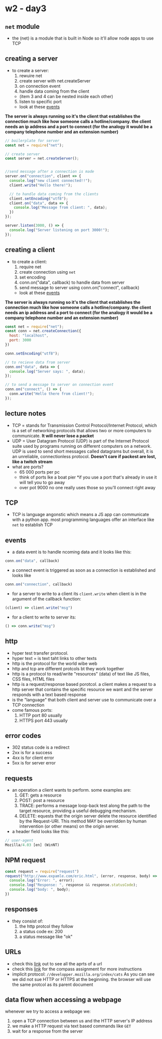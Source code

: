 # w2 - day3
## `net` module
* the (net) is a module that is built in Node so it'll allow node apps to use TCP

## creating a server
* to create a server:
  1. rewuire net
  2. create server with net.createServer
  3. on connection event
  4. handle data coming from the client
  * (item 3 and 4 can be nested inside each other)
  5. listen to specific port
  * look at these [events](#events)
  
<strong>The server is always running so it's the client that establishes the connection much like how someone calls a hotline/company. the client needs an ip address and a port to connect (for the analogy it would be a company telephone number and an extension number)</strong>
``` javascript
// boilerplate for server
const net = require("net");

// create server
const server = net.createServer();


//send message after a connection is made
server.on("connection", client => {
  console.log("new client connected!!");
  client.write("Hello there!");

  // to handle data coming from the clients
  client.setEncoding("utf8");
  client.on("data", data => {
    console.log("Message from client: ", data);
  })
});

server.listen(3000, () => {
  console.log("Server listening on port 3000!");
});
```

## creating a client
* to create a client:
  1. require net
  2. create connection using `net`
  3. set encoding
  4. conn.on("data", callback) to handle data from server
  5. send message to server using conn.on("connect", callback)
  * look at these [events](#events)


<strong>The server is always running so it's the client that establishes the connection much like how someone calls a hotline/company. the client needs an ip address and a port to connect (for the analogy it would be a company telephone number and an extension number)</strong>
  ``` javascript
  const net = require("net");
  const conn = net.createConnection({
    host: "localhost",
    port: 3000
  })

  conn.setEncoding("utf8");

  // to recieve data from server
  conn.on("data", data => {
    console.log("Server says: ", data);
  });

  // to send a message to server on connection event
  conn.on("connect", () => {
    conn.write("Hello there from client!");
  });

  ```

## lecture notes
* TCP = stands for Transmission Control Protocol/Internet Protocol, which is a set of networking protocols that allows two or more computers to communicate. <strong>It will never lose a packet</strong>
* UDP = User Datagram Protocol (UDP) is part of the Internet Protocol suite used by programs running on different computers on a network. UDP is used to send short messages called datagrams but overall, it is an unreliable, connectionless protocol. <strong>Doesn't care if packest are lost, like a twitch stream</strong>
* what are ports?
  * 65 000 ports per pc
  * think of ports lke a boat pier
  *if you use a port that's already in use it will tell you to go away
  * over pot 9000 no one really uses those so you'll connect right away


## TCP
* TCP is language angonstic which means a JS app can communicate with a python app. most programming languages offer an interface like `net` to establish TCP

## events
* a data event is to handle ncoming data and it looks like this:
``` javascript
conn.on("data", callback)
```
* a connect event is triggered as soon as a connection is established and looks like
``` javascript
conn.on("connection", callback)
```

* for a server to write to a client its `client.write` when client is in the argument of the callback function:
``` javascript
(client) => client.write("msg")
```

* for a client to write to server its:
``` javascript
() => conn.write("msg")
```

## http
* hyper test transfer protocol.
* hyper text = is text taht links to other texts
* http is the protocol for the world wibe web
* http and tcp are different protcols bt they work together
* http is a protocol to read/write "resources" (data) of text like JS files, CSS files, HTML files
* http is a request/response based porotcol. a client makes a request to a http server that contains the specific resource we want and the server responds with a text based response
* is the "language" that both client and server use to communicate over a TCP connection
* come famous ports:
  1. HTTP port 80 usually
  2. HTTPS port 443 usually

## error codes
* 302 status code is a redirect
* 2xx is for a success
* 4xx is for client error
* 5xx is for server error


## requests
* an operation a client wants to perform. some examples are:
  1. GET: gets a resource
  2. POST: post a resource
  3. TRACE: performs a message loop-back test along the path to the target resource, providing a useful debugging mechanism.
  4. DELETE: equests that the origin server delete the resource identified by the Request-URI. This method MAY be overridden by human intervention (or other means) on the origin server.
* a header field looks like this:
``` js
// user-agent
Mozilla/4.03 [en] (WinNT)
```
## NPM request
``` js
const request = require("request")
request("http://www.expamle.com/eric.html", (error, response, body) => {
  console.log("Error: ", error);
  console.log("Response: ", response && response.statusCode);
  console.log("body: ", body);
})
```

## responses
* they consist of:
  1. the http protcol they follow
  2. a status code ex: 200
  3. a status message like "ok" 

## URLs
* check this [link](https://developer.mozilla.org/en-US/docs/Learn/Common_questions/What_is_a_URL) out to see all the aprts of a url
* check this [link](https://web.compass.lighthouselabs.ca/days/w02d3/activities/192) for the compass assignment for more instructions
* implicit protocol:
`//developper.mozilla.org/index/cats` As you can see we did not sue HTTP or HTTPS at the beginning. the browser will use the same protcol as its parent document

## data flow when accessing a webpage
whenever we try to access a webpage we:
  1. open a TCP connection between us and the HTTP server's IP address
  2. we make a HTTP request via text based commands like `GET`
  3. wait for a response from the server 



